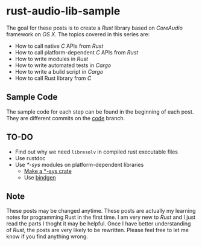 # rust-audio-lib-sample

The goal for these posts is to create a *Rust* library based on *CoreAudio* framework on *OS X*. The topics covered in this series are:
- How to call native *C* APIs from *Rust*
- How to call platform-dependent *C* APIs from *Rust*
- How to write modules in *Rust*
- How to write automated tests in *Cargo*
- How to write a build script in *Cargo*
- How to call Rust library from *C*

## Sample Code
The sample code for each step can be found in the beginning of each post. They are different commits on the [code][code] branch.

## TO-DO
- Find out why we need ```libresolv``` in compiled rust executable files
- Use rustdoc
- Use _*-sys_ modules on platform-dependent libraries
  - [Make a *-sys crate][kornel]
  - Use [bindgen][bindgen]

## Note
These posts may be changed anytime. These posts are actually my learning notes for programming Rust in the first time. I am very new to *Rust* and I just read the parts I thoght it may be helpful. Once I have better understanding of *Rust*, the posts are very likely to be rewritten. Please feel free to let me know if you find anything wrong.

[kornel]: https://kornel.ski/rust-sys-crate "Making a *-sys crate"
[bindgen]: https://github.com/rust-lang-nursery/ "rust-bindgen"

[code]: https://github.com/ChunMinChang/rust-audio-lib-sample/tree/code-v0 "Sample Code"